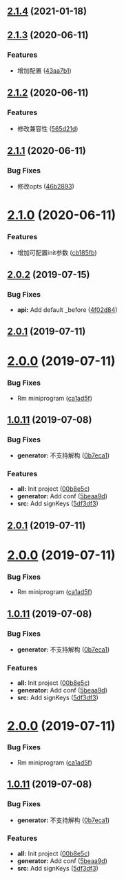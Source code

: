 ## [2.1.4](https://github.com/zhouyouzhao/cnfapi/compare/v2.1.3...v2.1.4) (2021-01-18)



## [2.1.3](https://github.com/zhouyouzhao/cnfapi/compare/v2.1.2...v2.1.3) (2020-06-11)


### Features

* 增加配置 ([43aa7b1](https://github.com/zhouyouzhao/cnfapi/commit/43aa7b1a8737ce69404d66cf2ee542e0ed8ff5ce))



## [2.1.2](https://github.com/zhouyouzhao/cnfapi/compare/v2.1.1...v2.1.2) (2020-06-11)


### Features

* 修改兼容性 ([565d21d](https://github.com/zhouyouzhao/cnfapi/commit/565d21de4f29b3eb139e367e7ba87b83a703cb55))



## [2.1.1](https://github.com/zhouyouzhao/cnfapi/compare/v2.1.0...v2.1.1) (2020-06-11)


### Bug Fixes

* 修改opts ([46b2893](https://github.com/zhouyouzhao/cnfapi/commit/46b28937a86a9f422e6d6f9f480087f7f08b35c0))



# [2.1.0](https://github.com/zhouyouzhao/cnfapi/compare/v2.0.2...v2.1.0) (2020-06-11)


### Features

* 增加可配置init参数 ([cb185fb](https://github.com/zhouyouzhao/cnfapi/commit/cb185fb3e14e665839a65f3091e1973c7937a23e))



<a name="2.0.2"></a>
## [2.0.2](https://github.com/zhouyouzhao/cnfapi/compare/v2.0.1...v2.0.2) (2019-07-15)


### Bug Fixes

* **api:** Add default _before ([4f02d84](https://github.com/zhouyouzhao/cnfapi/commit/4f02d84))



<a name="2.0.1"></a>
## [2.0.1](https://github.com/zhouyouzhao/cnfapi/compare/v2.0.0...v2.0.1) (2019-07-11)



<a name="2.0.0"></a>
# [2.0.0](https://github.com/zhouyouzhao/cnfapi/compare/v1.0.11...v2.0.0) (2019-07-11)


### Bug Fixes

* Rm miniprogram ([ca1ad5f](https://github.com/zhouyouzhao/cnfapi/commit/ca1ad5f))



<a name="1.0.11"></a>
## [1.0.11](https://github.com/zhouyouzhao/cnfapi/compare/00b8e5c...v1.0.11) (2019-07-08)


### Bug Fixes

* **generator:** 不支持解构 ([0b7eca1](https://github.com/zhouyouzhao/cnfapi/commit/0b7eca1))


### Features

* **all:** Init project ([00b8e5c](https://github.com/zhouyouzhao/cnfapi/commit/00b8e5c))
* **generator:** Add conf ([5beaa9d](https://github.com/zhouyouzhao/cnfapi/commit/5beaa9d))
* **src:** Add signKeys ([5df3df3](https://github.com/zhouyouzhao/cnfapi/commit/5df3df3))



<a name="2.0.1"></a>
## [2.0.1](https://github.com/zhouyouzhao/cnfapi/compare/v2.0.0...v2.0.1) (2019-07-11)



<a name="2.0.0"></a>
# [2.0.0](https://github.com/zhouyouzhao/cnfapi/compare/v1.0.11...v2.0.0) (2019-07-11)


### Bug Fixes

* Rm miniprogram ([ca1ad5f](https://github.com/zhouyouzhao/cnfapi/commit/ca1ad5f))



<a name="1.0.11"></a>
## [1.0.11](https://github.com/zhouyouzhao/cnfapi/compare/00b8e5c...v1.0.11) (2019-07-08)


### Bug Fixes

* **generator:** 不支持解构 ([0b7eca1](https://github.com/zhouyouzhao/cnfapi/commit/0b7eca1))


### Features

* **all:** Init project ([00b8e5c](https://github.com/zhouyouzhao/cnfapi/commit/00b8e5c))
* **generator:** Add conf ([5beaa9d](https://github.com/zhouyouzhao/cnfapi/commit/5beaa9d))
* **src:** Add signKeys ([5df3df3](https://github.com/zhouyouzhao/cnfapi/commit/5df3df3))



<a name="2.0.0"></a>
# [2.0.0](https://github.com/zhouyouzhao/cnfapi/compare/v1.0.11...v2.0.0) (2019-07-11)


### Bug Fixes

* Rm miniprogram ([ca1ad5f](https://github.com/zhouyouzhao/cnfapi/commit/ca1ad5f))



<a name="1.0.11"></a>
## [1.0.11](https://github.com/zhouyouzhao/cnfapi/compare/00b8e5c...v1.0.11) (2019-07-08)


### Bug Fixes

* **generator:** 不支持解构 ([0b7eca1](https://github.com/zhouyouzhao/cnfapi/commit/0b7eca1))


### Features

* **all:** Init project ([00b8e5c](https://github.com/zhouyouzhao/cnfapi/commit/00b8e5c))
* **generator:** Add conf ([5beaa9d](https://github.com/zhouyouzhao/cnfapi/commit/5beaa9d))
* **src:** Add signKeys ([5df3df3](https://github.com/zhouyouzhao/cnfapi/commit/5df3df3))



